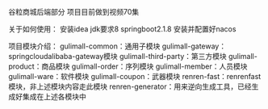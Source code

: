 谷粒商城后端部分
项目目前做到视频70集

关于如何使用：
安装idea
jdk要求8
springboot2.1.8
安装并配置好nacos



项目模块介绍：
gulimall-common：通用子模块
gulimall-gateway：springcloudalibaba-gateway模块
gulimall-third-party：第三方模块
gulimall-product：商品模块
gulimall-order：序列模块
gulimall-member：人员模块
gulimall-ware：软件模块
gulimall-coupon：武器模块
renren-fast：renrenfast模块，非上述模块内容走此模块
renren-generator：用来逆向生成工具，已经生成好集成在上述各模块中
